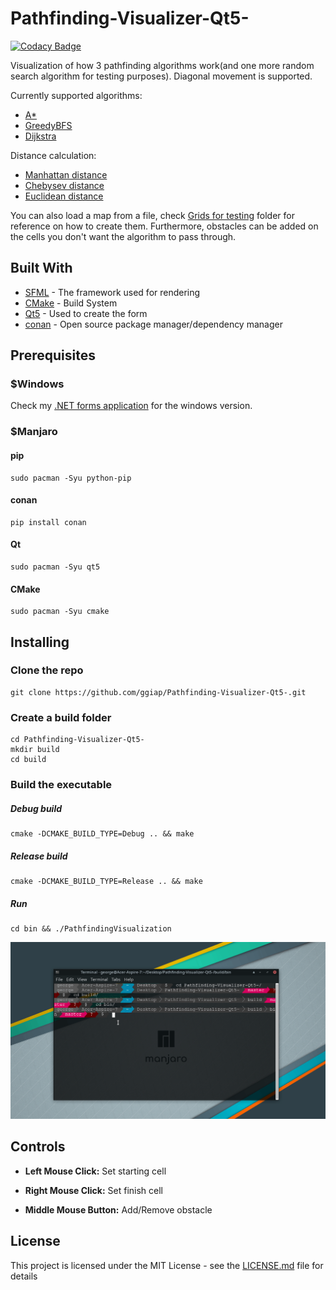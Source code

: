 # Pathfinding-Visualizer-Qt5-
[![Codacy Badge](https://app.codacy.com/project/badge/Grade/0ed7661f1c15420985022430d15f1a64)](https://www.codacy.com/gh/ggiap/Pathfinding-Visualizer-Qt5-/dashboard?utm_source=github.com&amp;utm_medium=referral&amp;utm_content=ggiap/Pathfinding-Visualizer-Qt5-&amp;utm_campaign=Badge_Grade)

Visualization of how 3 pathfinding algorithms work(and one more random search algorithm for testing purposes). Diagonal movement is supported.

Currently supported algorithms:
* [A*](https://en.wikipedia.org/wiki/A*_search_algorithm)
* [GreedyBFS](https://en.wikipedia.org/wiki/Best-first_search)
* [Dijkstra](https://en.wikipedia.org/wiki/Dijkstra%27s_algorithm)

Distance calculation: 
* [Manhattan distance](https://en.wikipedia.org/wiki/Taxicab_geometry)
* [Chebysev distance](https://en.wikipedia.org/wiki/Chebyshev_distance)
* [Euclidean distance](https://en.wikipedia.org/wiki/Euclidean_distance)

You can also load a map from a file, check [Grids for testing](https://github.com/ggiap/Pathfinding-Visualizer-Qt5-/tree/master/Grids_for_testing) folder for reference on how to create them. Furthermore, obstacles can be added on the cells you don't want the algorithm to pass through.

## Built With

* [SFML](https://www.sfml-dev.org/) - The framework used for rendering
* [CMake](https://cmake.org/) - Build System
* [Qt5](https://www.qt.io/) - Used to create the form
* [conan](https://conan.io/) - Open source package manager/dependency manager

## Prerequisites

### $Windows
Check my [.NET forms application](https://github.com/ggiap/Pathfinding-Visualizer-.NET-Forms-) for the windows version.


### $Manjaro

#### pip
```
sudo pacman -Syu python-pip
```

#### conan
```
pip install conan
```

#### Qt
```
sudo pacman -Syu qt5
```

#### CMake
```
sudo pacman -Syu cmake
```

## Installing

### Clone the repo
```
git clone https://github.com/ggiap/Pathfinding-Visualizer-Qt5-.git
```

### Create a build folder

```
cd Pathfinding-Visualizer-Qt5-
mkdir build
cd build
```

### Build the executable

##### Debug build
```
cmake -DCMAKE_BUILD_TYPE=Debug .. && make
```

##### Release build
```
cmake -DCMAKE_BUILD_TYPE=Release .. && make
```

##### Run
```
cd bin && ./PathfindingVisualization
```

![](Gif/Pathfinder.gif)

## Controls

* **Left Mouse Click:**   Set starting cell

* **Right Mouse Click:**  Set finish cell

* **Middle Mouse Button:** Add/Remove obstacle

## License

This project is licensed under the MIT License - see the [LICENSE.md](https://github.com/ggiap/Pathfinding-Visualizer-Qt5-/blob/master/LICENSE) file for details

